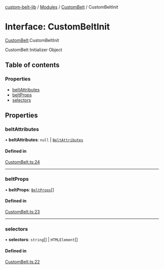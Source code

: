 [custom-belt-lib](../README.md) / [Modules](../modules.md) / [CustomBelt](../modules/CustomBelt.md) / CustomBeltInit

# Interface: CustomBeltInit

[CustomBelt](../modules/CustomBelt.md).CustomBeltInit

CustomBelt Initializer Object

## Table of contents

### Properties

- [beltAttributes](CustomBelt.CustomBeltInit.md#beltattributes)
- [beltProps](CustomBelt.CustomBeltInit.md#beltprops)
- [selectors](CustomBelt.CustomBeltInit.md#selectors)

## Properties

### beltAttributes

• **beltAttributes**: ``null`` \| [`BeltAttributes`](Belt.BeltAttributes.md)

#### Defined in

[CustomBelt.ts:24](https://github.com/jeffholst/custom-belt/blob/392183a/packages/custom-belt-lib/src/CustomBelt.ts#L24)

___

### beltProps

• **beltProps**: [`BeltProps`](Belt.BeltProps.md)[]

#### Defined in

[CustomBelt.ts:23](https://github.com/jeffholst/custom-belt/blob/392183a/packages/custom-belt-lib/src/CustomBelt.ts#L23)

___

### selectors

• **selectors**: `string`[] \| `HTMLElement`[]

#### Defined in

[CustomBelt.ts:22](https://github.com/jeffholst/custom-belt/blob/392183a/packages/custom-belt-lib/src/CustomBelt.ts#L22)
